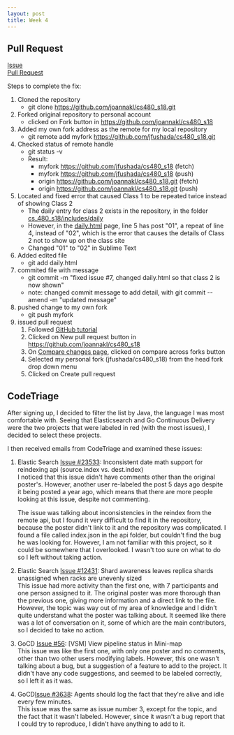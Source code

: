 ```yaml
---
layout: post
title: Week 4
---
```


Pull Request
------------

[Issue](https://github.com/joannakl/cs480_s18/issues/7)  
[Pull Request](https://github.com/joannakl/cs480_s18/pull/52)  

Steps to complete the fix:  
1. Cloned the repository  
	* git clone <https://github.com/joannakl/cs480_s18.git>  
2. Forked original repository to personal account
	* clicked on Fork button in <https://github.com/joannakl/cs480_s18>
3. Added my own fork address as the remote for my local repository
	* git remote add myfork <https://github.com/jfushada/cs480_s18.git>
4. Checked status of remote handle
	* git status -v
	* Result:
		* myfork  <https://github.com/jfushada/cs480_s18> (fetch)
		* myfork  <https://github.com/jfushada/cs480_s18> (push)
		* origin  <https://github.com/joannakl/cs480_s18.git> (fetch)
		* origin  <https://github.com/joannakl/cs480_s18.git> (push)
5. Located and fixed error that caused Class 1 to be repeated twice instead of showing Class 2
	* The daily entry for class 2 exists in the repository, in the folder [cs_480_s18/includes/daily](https://github.com/joannakl/cs480_s18/blob/gh-pages/_includes/daily/02.markdown)
	* However, in the [daily.html](https://github.com/joannakl/cs480_s18/blob/gh-pages/daily.html) page, line 5 has post "01", a repeat of line 4, instead of "02", which is the error that causes the details of Class 2 not to show up on the class site
	* Changed "01" to "02" in Sublime Text
6. Added edited file
	* git add daily.html
7. commited file with message
	* git commit -m "fixed issue #7, changed daily.html so that class 2 is now shown"
	* note: changed commit message to add detail, with git commit --amend -m "updated message"
8. pushed change to my own fork
	* git push myfork
9. issued pull request
	1. Followed [GitHub tutorial](https://help.github.com/articles/creating-a-pull-request-from-a-fork/)
	2. Clicked on New pull request button in <https://github.com/joannakl/cs480_s18>
	3. On [Compare changes page](https://github.com/joannakl/cs480_s18/compare), clicked on compare across forks button
	4. Selected my personal fork (jfushada/cs480_s18) from the head fork drop down menu	
	5. Clicked on Create pull request  

CodeTriage
----------

After signing up, I decided to filter the list by Java, the language I was most comfortable with. Seeing that Elasticsearch and Go Continuous Delivery were the two projects that were labeled in red (with the most issues), I decided to select these projects.  

I then received emails from CodeTriage and examined these issues:
1. Elastic Search [Issue #23533](https://github.com/elastic/elasticsearch/issues/23533): Inconsistent date math support for reindexing api (source.index vs. dest.index)  
	I noticed that this issue didn't have comments other than the original poster's. However, another user re-labeled the post 5 days ago despite it being posted a year ago, which means that there are more people looking at this issue, despite not commenting.  

	The issue was talking about inconsistencies in the reindex from the remote api, but I found it very difficult to find it in the repository, because the poster didn't link to it and the repository was complicated. I found a file called index.json in the api folder, but couldn't find the bug he was looking for. However, I am not familiar with this project, so it could be somewhere that I overlooked. I wasn't too sure on what to do so I left without taking action.

2. Elastic Search [Issue #12431](https://github.com/elastic/elasticsearch/issues/12431): Shard awareness leaves replica shards unassigned when racks are unevenly sized  
	This issue had more activity than the first one, with 7 participants and one person assigned to it. The original poster was more thorough than the previous one, giving more information and a direct link to the file. However, the topic was way out of my area of knowledge and I didn't quite understand what the poster was talking about. It seemed like there was a lot of conversation on it, some of which are the main contributors, so I decided to take no action.
	
3. GoCD [Issue #56](https://github.com/gocd/gocd/issues/56): [VSM] View pipeline status in Mini-map  
	This issue was like the first one, with only one poster and no comments, other than two other users modifying labels. However, this one wasn't talking about a bug, but a suggestion of a feature to add to the project. It didn't have any code suggestions, and seemed to be labeled correctly, so I left it as it was.


4. GoCD[Issue #3638](https://github.com/gocd/gocd/issues/3638): Agents should log the fact that they're alive and idle every few minutes.  
	This issue was the same as issue number 3, except for the topic, and the fact that it wasn't labeled. However, since it wasn't a bug report that I could try to reproduce, I didn't have anything to add to it.
